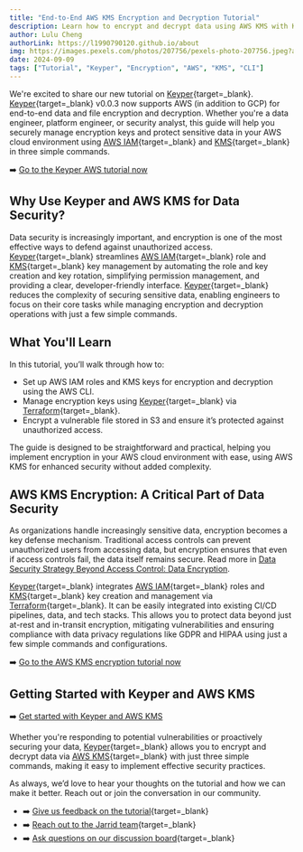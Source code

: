 ```yaml
---
title: "End-to-End AWS KMS Encryption and Decryption Tutorial"
description: Learn how to encrypt and decrypt data using AWS KMS with Keyper in 3 simple commands in this step-by-step guide.
author: Lulu Cheng  
authorLink: https://l1990790120.github.io/about  
img: https://images.pexels.com/photos/207756/pexels-photo-207756.jpeg?auto=compress&cs=tinysrgb&w=1260&h=750&dpr=1  
date: 2024-09-09  
tags: ["Tutorial", "Keyper", "Encryption", "AWS", "KMS", "CLI"]  
---
```


We're excited to share our new tutorial on [Keyper](https://github.com/jarrid-xyz/keyper-tutorial?tab=readme-ov-file#keyper-tutorial){target=_blank}. [Keyper](https://jarrid.xyz/keyper){target=_blank} v0.0.3 now supports AWS (in addition to GCP) for end-to-end data and file encryption and decryption. Whether you're a data engineer, platform engineer, or security analyst, this guide will help you securely manage encryption keys and protect sensitive data in your AWS cloud environment using [AWS IAM](https://aws.amazon.com/iam/){target=_blank} and [KMS](https://aws.amazon.com/kms/){target=_blank} in three simple commands.

➡️ [Go to the Keyper AWS tutorial now](https://github.com/jarrid-xyz/keyper-tutorial?tab=readme-ov-file#keyper-tutorial)

## Why Use Keyper and AWS KMS for Data Security?

Data security is increasingly important, and encryption is one of the most effective ways to defend against unauthorized access. [Keyper](https://jarrid.xyz/keyper){target=_blank} streamlines [AWS IAM](https://aws.amazon.com/iam/){target=_blank} role and [KMS](https://aws.amazon.com/kms/){target=_blank} key management by automating the role and key creation and key rotation, simplifying permission management, and providing a clear, developer-friendly interface. [Keyper](https://jarrid.xyz/keyper){target=_blank} reduces the complexity of securing sensitive data, enabling engineers to focus on their core tasks while managing encryption and decryption operations with just a few simple commands.

## What You'll Learn

In this tutorial, you’ll walk through how to:

- Set up AWS IAM roles and KMS keys for encryption and decryption using the AWS CLI.
- Manage encryption keys using [Keyper](https://jarrid.xyz/keyper){target=_blank} via [Terraform](https://www.terraform.io/){target=_blank}.
- Encrypt a vulnerable file stored in S3 and ensure it’s protected against unauthorized access.

The guide is designed to be straightforward and practical, helping you implement encryption in your AWS cloud environment with ease, using AWS KMS for enhanced security without added complexity.

## AWS KMS Encryption: A Critical Part of Data Security

As organizations handle increasingly sensitive data, encryption becomes a key defense mechanism. Traditional access controls can prevent unauthorized users from accessing data, but encryption ensures that even if access controls fail, the data itself remains secure. Read more in [Data Security Strategy Beyond Access Control: Data Encryption](https://jarrid.xyz/articles/2024-08-27-data-security-strategy-beyond-access-control-data-encryption).

[Keyper](https://jarrid.xyz/keyper){target=_blank} integrates [AWS IAM](https://aws.amazon.com/iam/){target=_blank} roles and [KMS](https://aws.amazon.com/kms/){target=_blank} key creation and management via [Terraform](https://www.terraform.io/){target=_blank}. It can be easily integrated into existing CI/CD pipelines, data, and tech stacks. This allows you to protect data beyond just at-rest and in-transit encryption, mitigating vulnerabilities and ensuring compliance with data privacy regulations like GDPR and HIPAA using just a few simple commands and configurations.

➡️ [Go to the AWS KMS encryption tutorial now](https://github.com/jarrid-xyz/keyper-tutorial?tab=readme-ov-file#keyper-tutorial)

## Getting Started with Keyper and AWS KMS

➡️ [Get started with Keyper and AWS KMS](https://github.com/jarrid-xyz/keyper-tutorial?tab=readme-ov-file#keyper-tutorial)

Whether you're responding to potential vulnerabilities or proactively securing your data, [Keyper](https://jarrid.xyz/keyper){target=_blank} allows you to encrypt and decrypt data via [AWS KMS](https://aws.amazon.com/kms/){target=_blank} with just three simple commands, making it easy to implement effective security practices.

As always, we’d love to hear your thoughts on the tutorial and how we can make it better. Reach out or join the conversation in our community.

- ➡️ [Give us feedback on the tutorial](https://tally.so/r/wMLEA8){target=_blank}
- ➡️ [Reach out to the Jarrid team](https://jarrid.xyz/#contact){target=_blank}
- ➡️ [Ask questions on our discussion board](https://github.com/orgs/jarrid-xyz/discussions){target=_blank}